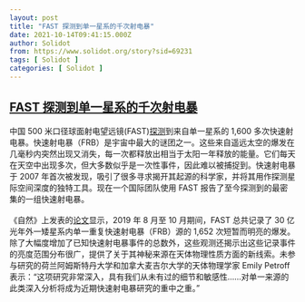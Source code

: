 ```yaml
---
layout: post
title: "FAST 探测到单一星系的千次射电暴"
date: 2021-10-14T09:41:15.000Z
author: Solidot
from: https://www.solidot.org/story?sid=69231
tags: [ Solidot ]
categories: [ Solidot ]
---
```

<!--1634204475000-->
[FAST 探测到单一星系的千次射电暴](https://www.solidot.org/story?sid=69231)
------

<div>
中国 500 米口径球面射电望远镜(FAST)<a href="https://www.scientificamerican.com/article/fast-the-worlds-largest-radio-telescope-zooms-in-on-a-furious-cosmic-source/">探测</a>到来自单一星系的 1,600 多次快速射电暴。快速射电暴（FRB）是宇宙中最大的谜团之一。这些来自遥远太空的爆发在几毫秒内突然出现又消失，每一次都释放出相当于太阳一年释放的能量。它们每天在天空中出现多次，但大多数似乎是一次性事件，因此难以被捕捉到。快速射电暴于 2007 年首次被发现，吸引了很多寻求揭开其起源的科学家，并将其用作探测星际空间深度的独特工具。现在一个国际团队使用 FAST 报告了至今探测到的最密集的一组快速射电暴。<br><br>《自然》上发表的<a href="https://www.nature.com/articles/s41586-021-03878-5">论文</a>显示，2019 年 8 月至 10 月期间，FAST 总共记录了 30 亿光年外一矮星系内单一重复快速射电暴（FRB）源的 1,652 次短暂而明亮的爆发。除了大幅度增加了已知快速射电暴事件的总数外，这些观测还揭示出这些记录事件的亮度范围分布很广，提供了关于其神秘来源在天体物理性质方面的新线索。未参与研究的荷兰阿姆斯特丹大学和加拿大麦吉尔大学的天体物理学家 Emily Petroff 表示：“这项研究非常深入，具有我们从未有过的细节和敏感性……对单一来源的此类深入分析将成为近期快速射电暴研究的重中之重。”
</div>
